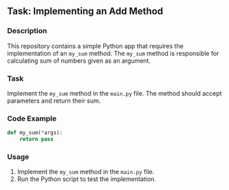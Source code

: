 ## Task: Implementing an Add Method

### Description

This repository contains a simple Python app that requires the implementation of an `my_sum` method. The `my_sum` method is responsible for calculating sum of numbers given as an argument.

### Task

Implement the `my_sum` method in the `main.py` file. The method should accept parameters and return their sum.

### Code Example

```python
def my_sum(*args):
    return pass
```

### Usage

1. Implement the `my_sum` method in the `main.py` file.
2. Run the Python script to test the implementation.

